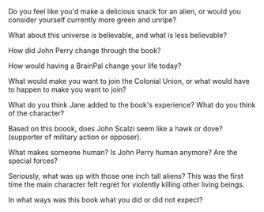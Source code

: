 Do you feel like you'd make a delicious snack for an alien, or would you consider yourself currently more green and unripe?

What about this universe is believable, and what is less believable?

How did John Perry change through the book?

How would having a BrainPal change your life today?

What would make you want to join the Colonial Union, or what would have to happen to make you want to join?

What do you think Jane added to the book's experience? What do you think of the character?

Based on this boook, does John Scalzi seem like a hawk or dove? (supporter of military action or opposer). 

What makes someone human? Is John Perry human anymore? Are the special forces? 

Seriously, what was up with those one inch tall aliens? This was the first time the main character felt regret for violently killing other living beings.

In what ways was this book what you did or did not expect?
